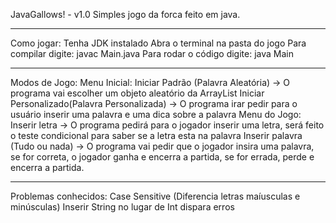 JavaGallows! - v1.0
Simples jogo da forca feito em java.

-------------------------------------------

Como jogar:
Tenha JDK instalado
Abra o terminal na pasta do jogo
Para compilar digite: javac Main.java
Para rodar o código digite: java Main

-------------------------------------------

Modos de Jogo:
    Menu Inicial:
        Iniciar Padrão (Palavra Aleatória) -> O programa vai escolher um objeto aleatório da ArrayList
        Iniciar Personalizado(Palavra Personalizada) -> O programa irar pedir para o usuário inserir uma palavra e uma dica sobre a palavra
    Menu do Jogo:
    Inserir letra -> O programa pedirá para o jogador inserir uma letra, será feito o teste condicional para saber se a letra esta na palavra
    Inserir palavra (Tudo ou nada) -> O programa vai pedir que o jogador insira uma palavra, se for correta, o jogador ganha e encerra a partida, se for errada, perde e encerra a partida.

-------------------------------------------

Problemas conhecidos:
Case Sensitive (Diferencia letras maíusculas e minúsculas)
Inserir String no lugar de Int dispara erros
